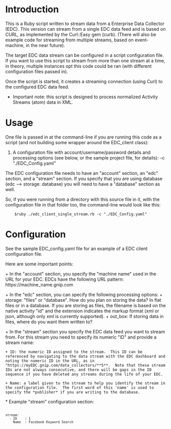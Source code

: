 Introduction
============

This is a Ruby script written to stream data from a Enterprise Data Collector (EDC).  This version can stream from a single EDC data feed and is based on CURL, as implemented by the Curl::Easy gem (curb).  (There will also be example code for streaming from multiple streams, based on event-machine, in the near future).

The target EDC data stream can be configured in a script configuration file. If you want to use this script to stream from more than one stream at a time, in theory, multiple instances opt this code could be ran (with different configuration files passed in).  

Once the script is started, it creates a streaming connection (using Curl) to the configured EDC data feed. 

* Important note: this script is designed to process normalized Activity Streams (atom) data in XML. 
 

Usage
=====

One file is passed in at the command-line if you are running this code as a script (and not building some wrapper
around the EDC_client class):

1) A configuration file with account/username/password details and processing options (see below, or the sample project
file, for details):  -c "./EDC_Config.yaml"

The EDC configuration file needs to have an "account" section, an "edc" section, and a "stream" section.  If you specify that
you are using database (edc --> storage: database) you will need to have a "database" section as well.

So, if you were running from a directory with this source file in it, with the configuration file in that folder too,
the command-line would look like this:

        $ruby ./edc_client_single_stream.rb -c "./EDC_Config.yaml"


Configuration
=============

See the sample EDC_config.yaml file for an example of a EDC client configuration file.  

Here are some important points:

<p>
+ In the "account" section, you specify the "machine name" used in the URL for your EDC.  EDCs have the following URL pattern:
    https://machine_name.gnip.com

<p>
+ In the "edc" section, you can specify the following processing options:
	+ storage: "files" or "database".  How do you plan on storing the data? In flat files or in a database.
		If you are storing as files, the filename is based on the native activity "id" and the extension indicates the 
		markup format (xml or json, although only xml is currently supported). 
	+ out_box: If storing data in files, where do you want them written to?

<p>
+ In the "stream" section you specify the EDC data feed you want to stream from. For this stream you need to specify its numeric "ID" and provide a stream name:
	
	+ ID: the numeric ID assigned to the stream.  This ID can be referenced by navigating to the data stream with the EDC dashboard and noting the numeric ID in the URL, as in "https://myEDC.gnip.com/data_collectors/**5**.  Note that these stream IDs are not always consecutive, and there will be gaps in the ID sequence if you have deleted any streams during the life of your EDC. 
		
	+ Name: a label given to the stream to help you identify the stream in the configuration file.  The first word of this 'name' is used to specify the *publisher* if you are writing to the database.  

<p>
* Example "stream" configuration section:

<code>

	stream:	
	  - ID 	  : 1
	    Name  : Facebook Keyword Search  
</code>